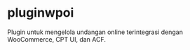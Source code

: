 # pluginwpoi
Plugin untuk mengelola undangan online terintegrasi dengan WooCommerce, CPT UI, dan ACF.
